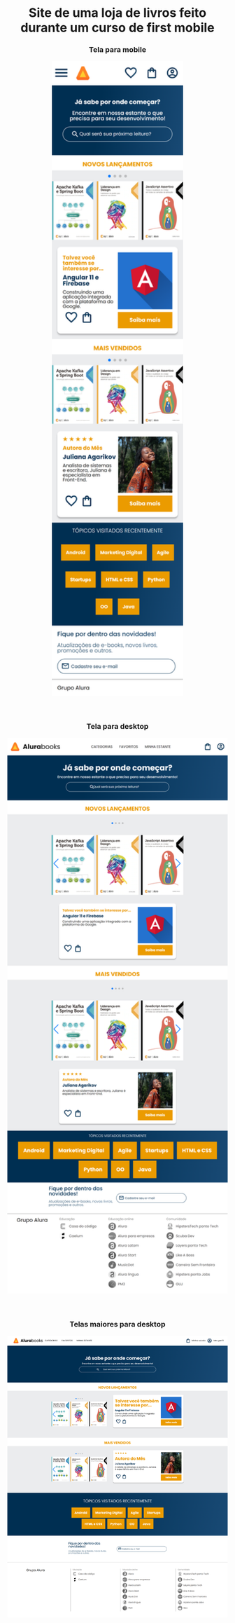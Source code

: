 # <h1 align="center">Site de uma loja de livros feito durante um curso de first mobile</h1>

<h3 align="center">Tela para mobile</h3>
<div align="center">
  <img src="https://github.com/DeangellesES/loja_de_livros_ficticio-HTML-CSS-JavaScript/blob/main/mobile.png" width="300">
</div>
<br>
<br>
<h3 align="center">Tela para desktop</h3>
<div align="center">
  <img src="https://github.com/DeangellesES/loja_de_livros_ficticio-HTML-CSS-JavaScript/blob/main/tablet.png" width="600">
</div>
<br>
<br>
<h3 align="center">Telas maiores para desktop</h3>
<div align="center">
  <img src="https://github.com/DeangellesES/loja_de_livros_ficticio-HTML-CSS-JavaScript/blob/main/desktop.png" width="1000">
</div>

